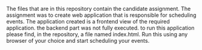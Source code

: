 The files that are in this repository contain the candidate assignment. The assignment was to create web application that is responsible for scheduling events. The application created is a frontend view of the required application. the backend part was not fully executed.
to run this application please find, in the repository, a file named index.html. Run this using any browser of your choice and start scheduling your events.
